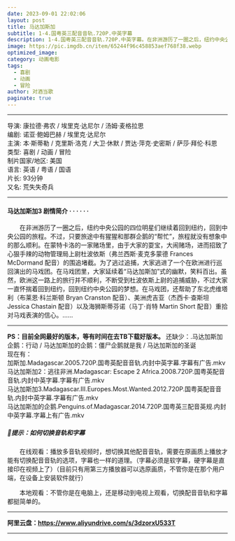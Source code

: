```yaml
---
date: 2023-09-01 22:02:06
layout: post
title: 马达加斯加
subtitle: 1-4.国粤英三配音音轨.720P.中英字幕
description: 1-4.国粤英三配音音轨.720P.中英字幕。在非洲游历了一圈之后，纽约中央公园的四位明星们继续着回到纽约，回到中央公园的旅程。不过，只要旅途中有猩猩和那群企鹅的“帮忙”，旅程就没有想象中的那么顺利...
image: https://pic.imgdb.cn/item/65244f96c458853aef768f38.webp
optimized_image: 
category: 动画电影
tags:
  - 喜剧
  - 动画
  - 冒险
author: 对酒当歌
paginate: true
---
```


---

导演: 康拉德·弗农 / 埃里克·达尼尔 / 汤姆·麦格拉思  
编剧: 诺亚·鲍姆巴赫 / 埃里克·达尼尔  
主演: 本·斯蒂勒 / 克里斯·洛克 / 大卫·休默 / 贾达·萍克·史密斯 / 萨莎·拜伦·科恩  
类型: 喜剧 / 动画 / 冒险  
制片国家/地区: 美国  
语言: 英语 / 粤语  /  国语  
片长: 93分钟  
又名:  荒失失奇兵  

---

#### 马达加斯加3  剧情简介 · · · · · ·

　　在非洲游历了一圈之后，纽约中央公园的四位明星们继续着回到纽约，回到中央公园的旅程。不过，只要旅途中有猩猩和那群企鹅的“帮忙”，旅程就没有想象中的那么顺利。在蒙特卡洛的一家赌场里，由于大家的耍宝，大闹赌场，进而招致了心狠手辣的动物管理局上尉杜波依斯（弗兰西斯·麦克多蒙德 Frances McDormand 配音）的围追堵截。为了逃过追捕，大家逃进了一个在欧洲进行巡回演出的马戏团。在马戏团里，大家延续着“马达加斯加”式的幽默，笑料百出。虽然，欧洲这一路上的旅行并不顺利，不断受到杜波依斯上尉的追捕威胁，不过大家一直怀揣着回到纽约，回到纽约中央公园的梦想。在马戏团，还帮助了东北虎维塔利（布莱恩·科兰斯顿 Bryan Cranston 配音）、美洲虎吉亚（杰西卡·查斯坦 Jessica Chastain 配音）以及海狮斯蒂芬诺（马丁·肖特 Martin Short 配音）重拾对马戏表演的信心。……

---

**PS：目前全网最好的版本，等有时间在去TB下载好版本。**
还缺少：.马达加斯加企鹅：行动  /   马达加斯加的企鹅：僵尸企鹅就是我  /  马达加斯加的圣诞  
现在有：  
加斯加.Madagascar.2005.720P.国粤英配音音轨.内封中英字幕.字幕有广告.mkv  
马达加斯加2：逃往非洲.Madagascar: Escape 2 Africa‎.2008.720P.国粤英配音音轨.内封中英字幕.字幕有广告.mkv  
马达加斯加3.Madagascar.III.Europes.Most.Wanted.2012.720P.国粤英配音音轨.内封中英字幕.字幕有广告.mkv  
马达加斯加的企鹅.Penguins.of.Madagascar.2014.720P.国粤英三配音英规.内封中英字幕.字幕上有广告.mkv  

##### 🔔提示：如何切换音轨和字幕

　　在线观看：播放多音轨视频时，想切换其他配音音轨，需要在原画质上播放才能有切换配音音轨的选项，字幕也一样的道理。（字幕必须是软字幕，硬字幕是直接印在视频上了）（目前只有用第三方播放器可以选原画质，不管你是在那个用户端，在设备上安装软件就行）

　　本地观看：不管你是在电脑上，还是移动到电视上观看，切换配音音轨和字幕都挺简单的。

---

**阿里云盘：<https://www.aliyundrive.com/s/3dzorxU533T>**

---
